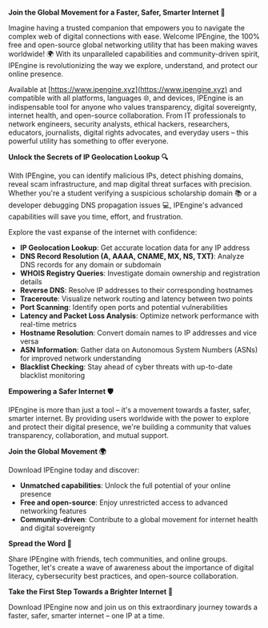 **Join the Global Movement for a Faster, Safer, Smarter Internet 🚀**

Imagine having a trusted companion that empowers you to navigate the complex web of digital connections with ease. Welcome IPEngine, the 100% free and open-source global networking utility that has been making waves worldwide! 🌍 With its unparalleled capabilities and community-driven spirit, IPEngine is revolutionizing the way we explore, understand, and protect our online presence.

Available at [https://www.ipengine.xyz](https://www.ipengine.xyz) and compatible with all platforms, languages 🌐, and devices, IPEngine is an indispensable tool for anyone who values transparency, digital sovereignty, internet health, and open-source collaboration. From IT professionals to network engineers, security analysts, ethical hackers, researchers, educators, journalists, digital rights advocates, and everyday users – this powerful utility has something to offer everyone.

**Unlock the Secrets of IP Geolocation Lookup 🔍**

With IPEngine, you can identify malicious IPs, detect phishing domains, reveal scam infrastructure, and map digital threat surfaces with precision. Whether you're a student verifying a suspicious scholarship domain 📚 or a developer debugging DNS propagation issues 💻, IPEngine's advanced capabilities will save you time, effort, and frustration.

Explore the vast expanse of the internet with confidence:

*   **IP Geolocation Lookup**: Get accurate location data for any IP address
*   **DNS Record Resolution (A, AAAA, CNAME, MX, NS, TXT)**: Analyze DNS records for any domain or subdomain
*   **WHOIS Registry Queries**: Investigate domain ownership and registration details
*   **Reverse DNS**: Resolve IP addresses to their corresponding hostnames
*   **Traceroute**: Visualize network routing and latency between two points
*   **Port Scanning**: Identify open ports and potential vulnerabilities
*   **Latency and Packet Loss Analysis**: Optimize network performance with real-time metrics
*   **Hostname Resolution**: Convert domain names to IP addresses and vice versa
*   **ASN Information**: Gather data on Autonomous System Numbers (ASNs) for improved network understanding
*   **Blacklist Checking**: Stay ahead of cyber threats with up-to-date blacklist monitoring

**Empowering a Safer Internet 🛡️**

IPEngine is more than just a tool – it's a movement towards a faster, safer, smarter internet. By providing users worldwide with the power to explore and protect their digital presence, we're building a community that values transparency, collaboration, and mutual support.

**Join the Global Movement 🌍**

Download IPEngine today and discover:

*   **Unmatched capabilities**: Unlock the full potential of your online presence
*   **Free and open-source**: Enjoy unrestricted access to advanced networking features
*   **Community-driven**: Contribute to a global movement for internet health and digital sovereignty

**Spread the Word 📢**

Share IPEngine with friends, tech communities, and online groups. Together, let's create a wave of awareness about the importance of digital literacy, cybersecurity best practices, and open-source collaboration.

**Take the First Step Towards a Brighter Internet 🔭**

Download IPEngine now and join us on this extraordinary journey towards a faster, safer, smarter internet – one IP at a time.